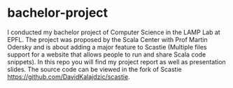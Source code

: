 # bachelor-project

I conducted my bachelor project of Computer Science in the LAMP Lab at EPFL. The project was proposed by the Scala Center with Prof Martin Odersky and is about adding a major feature to Scastie (Multiple files support for a website that allows people to run and share Scala code snippets).
In this repo you will find my project report as well as presentation slides.
The source code can be viewed in the fork of Scastie https://github.com/DavidKalajdzic/scastie.
